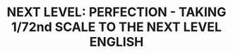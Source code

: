 ---
title: "NEXT LEVEL: PERFECTION - TAKING 1/72nd SCALE TO THE NEXT LEVEL ENGLISH"
price: "TBA"
desc: "Opis nije dostupan"
img_path: "/assets/img/A.MIG-6122.jpg"
brand: AMMO
available: true
cat: "books"
subcat: "SOLUTION BOOKS - MULTILINGUAL"
subsubcat: "SS"
---